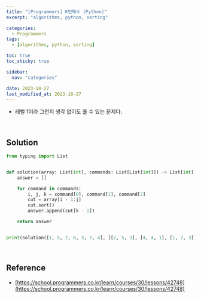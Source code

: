 ```yaml
---
title: "[Programmers] K번째수 (Python)"
excerpt: "algorithms, python, sorting"

categories:
  - Programmers
tags:
  - [algorithms, python, sorting]

toc: true
toc_sticky: true

sidebar:
  nav: "categories"

date: 2023-10-27
last_modified_at: 2023-10-27
---
```


- 레벨 1이라 그런지 생각 없이도 풀 수 있는 문제다.

<br>

## Solution

```python
from typing import List


def solution(array: List[int], commands: List[List[int]]) -> List[int]:
    answer = []

    for command in commands:
        i, j, k = command[0], command[1], command[2]
        cut = array[i - 1:j]
        cut.sort()
        answer.append(cut[k - 1])

    return answer


print(solution([1, 5, 2, 6, 3, 7, 4], [[2, 5, 3], [4, 4, 1], [1, 7, 3]]))
```

<br>

## Reference

- [https://school.programmers.co.kr/learn/courses/30/lessons/42748](https://school.programmers.co.kr/learn/courses/30/lessons/42748)
